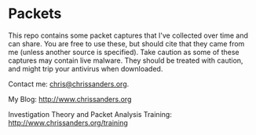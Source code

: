 # Packets

This repo contains some packet captures that I've collected over time and can share. You are free to use these, but should cite that they came from me (unless another source is specified). Take caution as some of these captures may contain live malware. They should be treated with caution, and might trip your antivirus when downloaded. 

Contact me: chris@chrissanders.org.

My Blog: http://www.chrissanders.org

Investigation Theory and Packet Analysis Training: http://www.chrissanders.org/training
